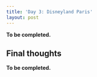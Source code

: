 ```yaml
---
title: 'Day 3: Disneyland Paris'
layout: post
---
```


**To be completed.**

<!--


We fancied a trip to Disney and at £42 each it was relatively reasonable.
-->

## Final thoughts

**To be completed.**

<!--
- The walk bit not worth doing, go towards 16th or Sacre-Coeur instead
- Paris eats and drinks late
- Use CityMapper to get around (even more useful than in London, as the transport map is quite complex)
- Paris largely because I'd have company. In practice an extremely enjoyable destination.
- I want to go back having learned more French (Duolingo.) Perhaps to the countryside or a different city, however.

<img src="/assets/eurostar-st-pancras.jpg" width="600">
-->
